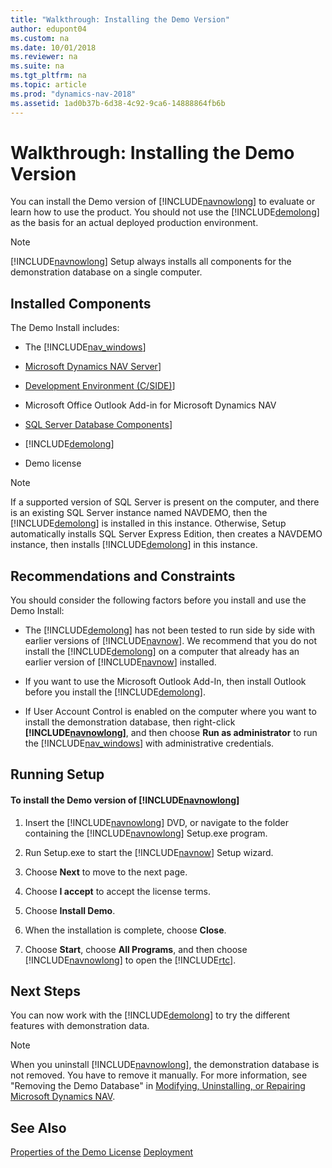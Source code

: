```yaml
---
title: "Walkthrough: Installing the Demo Version"
author: edupont04
ms.custom: na
ms.date: 10/01/2018
ms.reviewer: na
ms.suite: na
ms.tgt_pltfrm: na
ms.topic: article
ms.prod: "dynamics-nav-2018"
ms.assetid: 1ad0b37b-6d38-4c92-9ca6-14888864fb6b
---
```

# Walkthrough: Installing the Demo Version
You can install the Demo version of [!INCLUDE[navnowlong](includes/navnowlong_md.md)] to evaluate or learn how to use the product. You should not use the [!INCLUDE[demolong](includes/demolong_md.md)] as the basis for an actual deployed production environment.  

> [!NOTE]  
>  [!INCLUDE[navnowlong](includes/navnowlong_md.md)] Setup always installs all components for the demonstration database on a single computer.  

## Installed Components  
 The Demo Install includes:  

-   The [!INCLUDE[nav_windows](includes/nav_windows_md.md)]  

-   [Microsoft Dynamics NAV Server](Microsoft-Dynamics-NAV-Server.md)]  

-   [Development Environment (C/SIDE)](Development-Environment--C-SIDE-.md)]  

-   Microsoft Office Outlook Add-in for Microsoft Dynamics NAV  

-   [SQL Server Database Components](SQL-Server-Database-Components.md)]  

-   [!INCLUDE[demolong](includes/demolong_md.md)]  

-   Demo license  

> [!NOTE]  
>  If a supported version of SQL Server is present on the computer, and there is an existing SQL Server instance named NAVDEMO, then the [!INCLUDE[demolong](includes/demolong_md.md)] is installed in this instance. Otherwise, Setup automatically installs SQL Server Express Edition, then creates a NAVDEMO instance, then installs [!INCLUDE[demolong](includes/demolong_md.md)] in this instance.  

## Recommendations and Constraints  
 You should consider the following factors before you install and use the Demo Install:  

-   The [!INCLUDE[demolong](includes/demolong_md.md)] has not been tested to run side by side with earlier versions of [!INCLUDE[navnow](includes/navnow_md.md)]. We recommend that you do not install the [!INCLUDE[demolong](includes/demolong_md.md)] on a computer that already has an earlier version of [!INCLUDE[navnow](includes/navnow_md.md)] installed.  

-   If you want to use the Microsoft Outlook Add-In, then install Outlook before you install the [!INCLUDE[demolong](includes/demolong_md.md)].  

-   If User Account Control is enabled on the computer where you want to install the demonstration database, then right-click **[!INCLUDE[navnowlong](includes/navnowlong_md.md)]**, and then choose **Run as administrator** to run the [!INCLUDE[nav_windows](includes/nav_windows_md.md)] with administrative credentials.  

## Running Setup  

#### To install the Demo version of [!INCLUDE[navnowlong](includes/navnowlong_md.md)]  

1.  Insert the [!INCLUDE[navnowlong](includes/navnowlong_md.md)] DVD, or navigate to the folder containing the [!INCLUDE[navnowlong](includes/navnowlong_md.md)] Setup.exe program.  

2.  Run Setup.exe to start the [!INCLUDE[navnow](includes/navnow_md.md)] Setup wizard.  

3.  Choose **Next** to move to the next page.  

4.  Choose **I accept** to accept the license terms.  

5.  Choose **Install Demo**.  

6.  When the installation is complete, choose **Close**.  

7.  Choose **Start**, choose **All Programs**, and then choose [!INCLUDE[navnowlong](includes/navnowlong_md.md)] to open the [!INCLUDE[rtc](includes/rtc_md.md)].  

## Next Steps  
 You can now work with the [!INCLUDE[demolong](includes/demolong_md.md)] to try the different features with demonstration data.  

> [!NOTE]  
>  When you uninstall [!INCLUDE[navnowlong](includes/navnowlong_md.md)], the demonstration database is not removed. You have to remove it manually. For more information, see "Removing the Demo Database" in [Modifying, Uninstalling, or Repairing Microsoft Dynamics NAV](Modifying--Uninstalling--or-Repairing-Microsoft-Dynamics-NAV.md).  

## See Also  
[Properties of the Demo License](Properties-of-the-Demo-License.md)
[Deployment](Deployment.md)  
